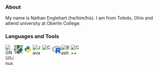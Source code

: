 ### About
My name is Nathan Englehart (he/him/his). I am from Toledo, Ohio and attend university at Oberlin College.

### Languages and Tools
[<img align="left" alt="GNU/Linux" width="26px" src="https://nathanenglehart.github.io/icons/linux.png" />](https://github.com/nathanenglehart)
<!-- <span class="fl-artix"></span> -->
[<img align="left" alt="Vim" width="30px" src="https://raw.githubusercontent.com/github/explore/80688e429a7d4ef2fca1e82350fe8e3517d3494d/topics/vim/vim.png" />](https://github.com/nathanenglehart)
[<img align="left" alt="Python" width="30px" src="https://raw.githubusercontent.com/github/explore/80688e429a7d4ef2fca1e82350fe8e3517d3494d/topics/python/python.png" />](https://github.com/nathanenglehart)
[<img align="left" alt="Java" width="30px" src="https://nathanenglehart.github.io/icons/java.png" />](https://github.com/nathanenglehart)
[<img align="left" alt="C" width="30px" src="https://nathanenglehart.github.io/icons/c.png" />](https://github.com/nathanenglehart)
[<img align="left" alt="R" width="30px" src="https://raw.githubusercontent.com/github/explore/80688e429a7d4ef2fca1e82350fe8e3517d3494d/topics/r/r.png" />](https://github.com/nathanenglehart)
[<img align="left" alt="Bash" width="30px" src="https://nathanenglehart.github.io/icons/bash.png" />](https://github.com/nathanenglehart)
[<img align="left" alt="C++" width="30px" src="https://nathanenglehart.github.io/icons/cpp.png" />](https://github.com/nathanenglehart)
<!--[<img align="left" alt="i3" width="30px" src="https://raw.githubusercontent.com/github/explore/80688e429a7d4ef2fca1e82350fe8e3517d3494d/topics/python/i3wm.png" />](https://github.com/nathanenglehart) -->
